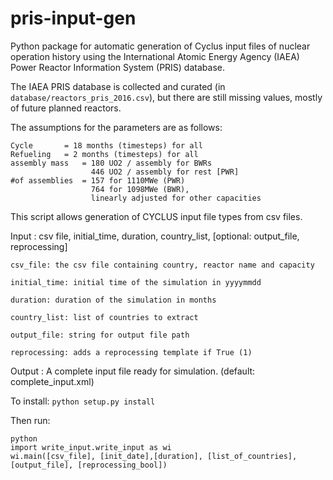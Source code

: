 # pris-input-gen
Python package for automatic generation of Cyclus input files of nuclear operation history using the International Atomic Energy Agency (IAEA) Power Reactor Information System (PRIS) database.

The IAEA PRIS database is collected and curated (in `database/reactors_pris_2016.csv`),
but there are still missing values, mostly of future planned reactors.

The assumptions for the parameters are as follows:

	Cycle 		= 18 months (timesteps) for all
	Refueling 	= 2 months (timesteps) for all
	assembly mass 	= 180 UO2 / assembly for BWRs
			  		  446 UO2 / assembly for rest [PWR]
	#of assemblies 	= 157 for 1110MWe (PWR)
                      764 for 1098MWe (BWR),
                      linearly adjusted for other capacities

This script allows generation of CYCLUS input file types from csv files.

Input : csv file, initial_time, duration, country_list, [optional: output_file, reprocessing]
	    
    csv_file: the csv file containing country, reactor name and capacity
    
    initial_time: initial time of the simulation in yyyymmdd

    duration: duration of the simulation in months

	country_list: list of countries to extract

	output_file: string for output file path

	reprocessing: adds a reprocessing template if True (1)
    
    
Output : A complete input file ready for simulation. (default: complete_input.xml)
    
To install:
``` python setup.py install ```

Then run:
```
python
import write_input.write_input as wi
wi.main([csv_file], [init_date],[duration], [list_of_countries], [output_file], [reprocessing_bool])
```
